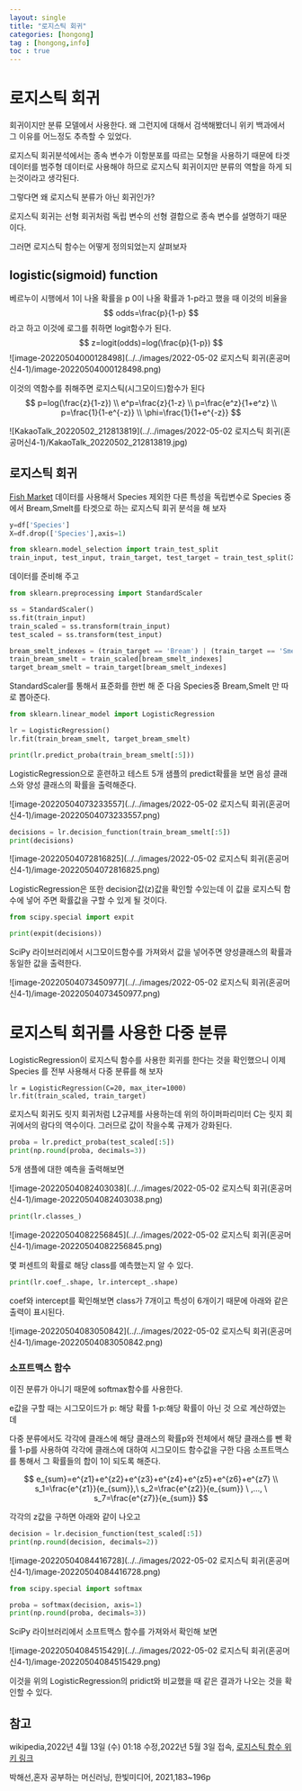 ```yaml
---
layout: single
title: "로지스틱 회귀"
categories: [hongong]
tag : [hongong,info]
toc : true
---
```


# 로지스틱 회귀

회귀이지만 분류 모델에서 사용한다.  왜 그런지에 대해서 검색해봤더니 위키 백과에서 그 이유를 어느정도 추측할 수 있었다.

로지스틱 회귀분석에서는 종속 변수가 이항분포를 따르는 모형을 사용하기 때문에 타겟 데이터를 범주형 데이터로 사용해야 하므로 로지스틱 회귀이지만 분류의 역할을 하게 되는것이라고 생각된다. 

그렇다면 왜 로지스틱 분류가 아닌 회귀인가?

로지스틱 회귀는 선형 회귀처럼 독립 변수의 선형 결합으로 종속 변수를 설명하기 때문이다.



그러면 로지스틱 함수는 어떻게 정의되었는지 살펴보자

## logistic(sigmoid) function

베르누이 시행에서 1이 나올 확률을 p 0이 나올 확률과 1-p라고 했을 때 이것의 비율을
$$
odds=\frac{p}{1-p}
$$
라고 하고 이것에 로그를 취하면 logit함수가 된다.
$$
z=logit(odds)=log(\frac{p}{1-p})
$$
![image-20220504000128498](../../images/2022-05-02 로지스틱 회귀(혼공머신4-1)/image-20220504000128498.png)

이것의 역함수를 취해주면 로지스틱(시그모이드)함수가 된다
$$
p=log(\frac{z}{1-z})
\\
e^p=\frac{z}{1-z}
\\
p=\frac{e^z}{1+e^z}
\\
p=\frac{1}{1-e^{-z}}
\\
\phi=\frac{1}{1+e^{-z}}
$$


![KakaoTalk_20220502_212813819](../../images/2022-05-02 로지스틱 회귀(혼공머신4-1)/KakaoTalk_20220502_212813819.jpg)	

## 로지스틱 회귀

[Fish Market](https://www.kaggle.com/aungpyaeap/fish-market) 데이터를 사용해서 Species 제외한 다른 특성을 독립변수로  Species 중에서 Bream,Smelt를 타겟으로 하는 로지스틱 회귀 분석을 해 보자

```python
y=df['Species']
X=df.drop(['Species'],axis=1)

from sklearn.model_selection import train_test_split
train_input, test_input, train_target, test_target = train_test_split(X, y, random_state=42)
```

데이터를 준비해 주고

```python
from sklearn.preprocessing import StandardScaler

ss = StandardScaler()
ss.fit(train_input)
train_scaled = ss.transform(train_input)
test_scaled = ss.transform(test_input)

bream_smelt_indexes = (train_target == 'Bream') | (train_target == 'Smelt')
train_bream_smelt = train_scaled[bream_smelt_indexes]
target_bream_smelt = train_target[bream_smelt_indexes]
```

StandardScaler를 통해서 표준화를 한번 해 준 다음 Species중 Bream,Smelt 만 따로 뽑아준다.

```python
from sklearn.linear_model import LogisticRegression

lr = LogisticRegression()
lr.fit(train_bream_smelt, target_bream_smelt)
```

```python
print(lr.predict_proba(train_bream_smelt[:5]))
```

LogisticRegression으로 훈련하고 테스트 5개 샘플의 predict확률을 보면 음성 클래스와 양성 클래스의 확률을 출력해준다.

![image-20220504073233557](../../images/2022-05-02 로지스틱 회귀(혼공머신4-1)/image-20220504073233557.png)

```python
decisions = lr.decision_function(train_bream_smelt[:5])
print(decisions)
```

![image-20220504072816825](../../images/2022-05-02 로지스틱 회귀(혼공머신4-1)/image-20220504072816825.png)

LogisticRegression은 또한 decision값(z)값을 확인할 수있는데 이 값을 로지스틱 함수에 넣어 주면 확률값을 구할 수 있게 될 것이다.

```python
from scipy.special import expit

print(expit(decisions))
```

 SciPy 라이브러리에서 시그모이드함수를 가져와서 값을 넣어주면 양성클래스의 확률과 동일한 값을 출력한다.

![image-20220504073450977](../../images/2022-05-02 로지스틱 회귀(혼공머신4-1)/image-20220504073450977.png)

# 로지스틱 회귀를 사용한 다중 분류 

LogisticRegression이 로지스틱 함수를 사용한 회귀를 한다는 것을 확인했으니 이제 Species 를 전부 사용해서 다중 분류를 해 보자 

```
lr = LogisticRegression(C=20, max_iter=1000)
lr.fit(train_scaled, train_target)
```

로지스틱 회귀도 릿지 회귀처럼 L2규제를 사용하는데 위의 하이퍼파리미터 C는 릿지 회귀에서의 람다의 역수이다. 그러므로 값이 작을수록 규제가 강화된다.

```python
proba = lr.predict_proba(test_scaled[:5])
print(np.round(proba, decimals=3))
```

5개  샘플에 대한 예측을 출력해보면

![image-20220504082403038](../../images/2022-05-02 로지스틱 회귀(혼공머신4-1)/image-20220504082403038.png)

```python
print(lr.classes_)
```

![image-20220504082256845](../../images/2022-05-02 로지스틱 회귀(혼공머신4-1)/image-20220504082256845.png)

몇 퍼센트의 확률로 해당 class를 예측했는지 알 수 있다.





```python
print(lr.coef_.shape, lr.intercept_.shape)
```

coef와 intercept를 확인해보면 class가 7개이고 특성이 6개이기 때문에 아래와 같은 출력이 표시된다.

![image-20220504083050842](../../images/2022-05-02 로지스틱 회귀(혼공머신4-1)/image-20220504083050842.png)

### 소프트맥스 함수

이진 분류가 아니기 때문에 softmax함수를 사용한다.

e값을 구할 때는 시그모이드가 p: 해당 확률 1-p:해당 확률이 아닌 것 으로 계산하였는데

다중 분류에서도 각각에 클래스에 해당 클래스의 확률p와 전체에서 해당 클래스를 뺀 확률 1-p를 사용하여 각각에 클래스에 대하여 시그모이드 함수값을 구한 다음 소프트맥스를 통해서 그 확률들의 합이 1이 되도록 해준다.


$$
e_{sum}=e^{z1}+e^{z2}+e^{z3}+e^{z4}+e^{z5}+e^{z6}+e^{z7}
\\
s_1=\frac{e^{z1}}{e_{sum}},\ s_2=\frac{e^{z2}}{e_{sum}} \ ,..., \ s_7=\frac{e^{z7}}{e_{sum}}
$$


각각의 z값을 구하면 아래와 같이 나오고

```python
decision = lr.decision_function(test_scaled[:5])
print(np.round(decision, decimals=2))
```

![image-20220504084416728](../../images/2022-05-02 로지스틱 회귀(혼공머신4-1)/image-20220504084416728.png)

```python
from scipy.special import softmax

proba = softmax(decision, axis=1)
print(np.round(proba, decimals=3))
```

 SciPy 라이브러리에서 소프트맥스 함수를 가져와서 확인해 보면

![image-20220504084515429](../../images/2022-05-02 로지스틱 회귀(혼공머신4-1)/image-20220504084515429.png)

이것을 위의 LogisticRegression의 pridict와 비교했을 때 같은 결과가 나오는 것을 확인할 수 있다.

## 참고

wikipedia,2022년 4월 13일 (수) 01:18 수정,2022년 5월 3일 접속, [로지스틱 함수 위키 링크](https://ko.wikipedia.org/wiki/%EB%A1%9C%EC%A7%80%EC%8A%A4%ED%8B%B1_%ED%9A%8C%EA%B7%80)

박해선,혼자 공부하는 머신러닝, 한빛미디어, 2021,183~196p

